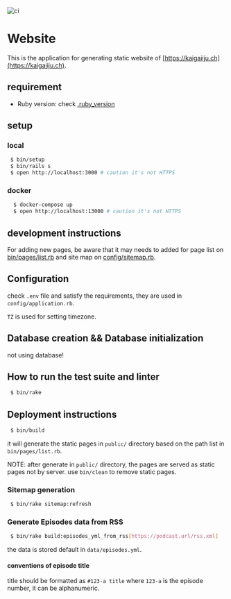 ![ci](https://github.com/kaigaiijuch/website/actions/workflows/ci.yml/badge.svg)

# Website

This is the application for generating static website of [https://kaigaiiju.ch](https://kaigaiiju.ch).

## requirement

 * Ruby version: check [.ruby_version](.ruby-version)

## setup

### local

```bash
 $ bin/setup
 $ bin/rails s
 $ open http://localhost:3000 # caution it's not HTTPS
```

### docker

```bash
  $ docker-compose up
  $ open http://localhost:13000 # caution it's not HTTPS
```

## development instructions

For adding new pages, be aware that it may needs to added for page list on [bin/pages/list.rb](bin/pages/list.rb) and site map on [config/sitemap.rb](config/sitemap.rb).

## Configuration

check `.env` file and satisfy the requirements, they are used in `config/application.rb`.

`TZ` is used for setting timezone.

## Database creation && Database initialization

not using database!

## How to run the test suite and linter

```bash
 $ bin/rake
```

## Deployment instructions

```bash
 $ bin/build
```

it will generate the static pages in `public/` directory based on the path list in `bin/pages/list.rb`.

NOTE: after generate in `public/` directory, the pages are served as static pages not by server. use `bin/clean` to remove static pages.

### Sitemap generation

```bash
 $ bin/rake sitemap:refresh
```

### Generate Episodes data from RSS

```bash
 $ bin/rake build:episodes_yml_from_rss[https://podcast.url/rss.xml]
```

the data is stored default in `data/episodes.yml`.

#### conventions of episode title

title should be formatted as `#123-a title` where `123-a` is the episode number, it can be alphanumeric.

